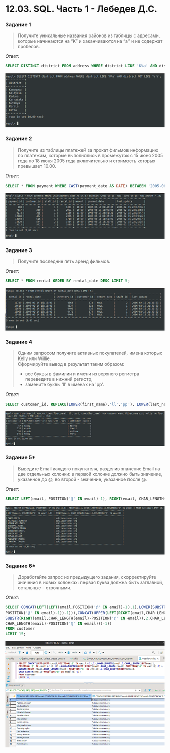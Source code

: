 # 12.03. SQL. Часть 1 - Лебедев Д.С.

### Задание 1
> Получите уникальные названия районов из таблицы с адресами, которые начинаются на “K” и заканчиваются на “a” и не содержат пробелов.

*Ответ:*  
```sql
SELECT DISTINCT district FROM address WHERE district LIKE 'K%a' AND district NOT LIKE '% %';
```

![](_attachments/12.03-1-1.png)

### Задание 2
> Получите из таблицы платежей за прокат фильмов информацию по платежам, которые выполнялись в промежуток с 15 июня 2005 года по 18 июня 2005 года включительно и стоимость которых превышает 10.00.

*Ответ:*  
```sql
SELECT * FROM payment WHERE CAST(payment_date AS DATE) BETWEEN '2005-06-15' AND '2005-06-18' AND amount > 10;
```

![](_attachments/12.03-2-1.png)

### Задание 3
> Получите последние пять аренд фильмов.

*Ответ:*  
```sql
SELECT * FROM rental ORDER BY rental_date DESC LIMIT 5;
```

![](_attachments/12.03-3-1.png)

### Задание 4
> Одним запросом получите активных покупателей, имена которых Kelly или Willie.  
> Сформируйте вывод в результат таким образом:
> - все буквы в фамилии и имени из верхнего регистра переведите в нижний регистр,
> - замените буквы 'll' в именах на 'pp'.

*Ответ:*  
```sql
SELECT customer_id, REPLACE(LOWER(first_name),'ll','pp'), LOWER(last_name) FROM customer WHERE (first_name LIKE 'Kelly' OR first_name LIKE 'Willie') AND active = TRUE;
```

![](_attachments/12.03-4-1.png)

### Задание 5*
> Выведите Email каждого покупателя, разделив значение Email на две отдельных колонки: в первой колонке должно быть значение, указанное до @, во второй - значение, указанное после @.

*Ответ:*  
```sql
SELECT LEFT(email, POSITION('@' IN email)-1), RIGHT(email, CHAR_LENGTH(email)-POSITION('@' IN email)) FROM customer LIMIT 10;
```

![](_attachments/12.03-5-1.png)

### Задание 6*
> Доработайте запрос из предыдущего задания, скорректируйте значения в новых колонках: первая буква должна быть заглавной, остальные - строчными.

*Ответ:*  
```sql
SELECT CONCAT(LEFT(LEFT(email,POSITION('@' IN email)-1),1),LOWER(SUBSTR(email,2,CHAR_LENGTH(LEFT(email,
POSITION('@' IN email)-1))-1))),CONCAT(UPPER(LEFT(RIGHT(email,CHAR_LENGTH(email)-POSITION('@' IN email)),1)),
SUBSTR(RIGHT(email,CHAR_LENGTH(email)-POSITION('@' IN email)),2,CHAR_LENGTH(RIGHT(email,
CHAR_LENGTH(email)-POSITION('@' IN email)))-1))
FROM customer
LIMIT 15;
```

![](_attachments/12.03-6-1.png)
